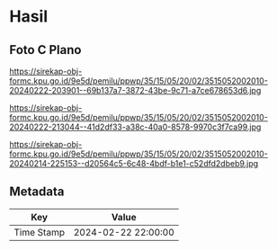 # Hasil

## Foto C Plano

https://sirekap-obj-formc.kpu.go.id/9e5d/pemilu/ppwp/35/15/05/20/02/3515052002010-20240222-203901--69b137a7-3872-43be-9c71-a7ce678653d6.jpg

https://sirekap-obj-formc.kpu.go.id/9e5d/pemilu/ppwp/35/15/05/20/02/3515052002010-20240222-213044--41d2df33-a38c-40a0-8578-9970c3f7ca99.jpg

https://sirekap-obj-formc.kpu.go.id/9e5d/pemilu/ppwp/35/15/05/20/02/3515052002010-20240214-225153--d20564c5-6c48-4bdf-b1e1-c52dfd2dbeb9.jpg


## Metadata

| Key        | Value               |
| ---------- | ------------------- |
| Time Stamp | 2024-02-22 22:00:00 |



